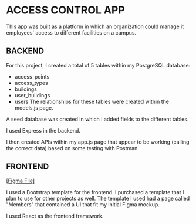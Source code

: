 # ACCESS CONTROL APP

This app was built as a platform in which an organization could manage it employees' access to different facilities on a campus.


## **BACKEND**

For this project, I created a total of 5 tables within my PostgreSQL database: 
  - access_points
  - access_types
  - buildings
  - user_buildings
  - users
The relationships for these tables were created within the models.js page.

A seed database was created in which I added fields to the different tables.

I used Express in the backend.

I then created APIs within my app.js page that appear to be working (calling the correct data) based on some testing with Postman. 



## **FRONTEND**

[[Figma File]](https://www.figma.com/design/cgowN1fqif7BguKeZ54eT1/Access-Control?node-id=0-1&t=Fayer86fxok6Nicw-1)

I used a Bootstrap template for the frontend. I purchased a template that I plan to use for other projects as well. The template I used had a page called "Members" that contained a UI that fit my initial Figma mockup.

I used React as the frontend framework.


